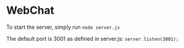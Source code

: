 # WebChat

To start the server, simply run ```node server.js```

The default port is 3001 as defined in server.js: ```server.listen(3001);```
